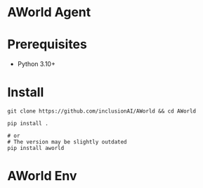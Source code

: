 
# AWorld Agent

# Prerequisites
- Python 3.10+

# Install
```shell
git clone https://github.com/inclusionAI/AWorld && cd AWorld

pip install .

# or 
# The version may be slightly outdated
pip install aworld
```

# AWorld Env
